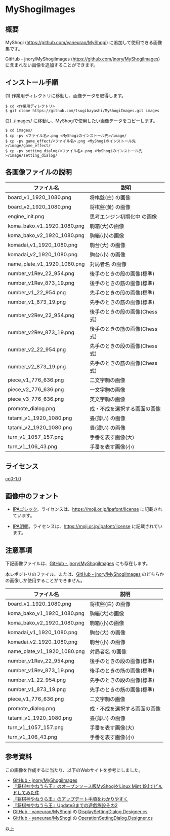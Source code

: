# MyShogiImages

## 概要

MyShogi (https://github.com/yaneurao/MyShogi) に追加して使用できる画像集です。

GitHub - jnory/MyShogiImages (https://github.com/jnory/MyShogiImages) に含まれない画像を追加することができます。

## インストール手順

(1) 作業用ディレクトリに移動し、画像データを取得します。

    $ cd <作業用ディレクトリ>
    $ git clone https://github.com/tsugibayashi/MyShogiImages.git images

(2) ./images/ に移動し、MyShogiで使用したい画像データをコピーします。

    $ cd images/
    $ cp -pv <ファイル名>.png <MyShogiのインストール先>/image/
    $ cp -pv game_effect/<ファイル名>.png <MyShogiのインストール先>/image/game_effect/
    $ cp -pv setting_dialog/<ファイル名>.png <MyShogiのインストール先>/image/setting_dialog/

## 各画像ファイルの説明

| ファイル名 | 説明 |
----|----
| board_v1_1920_1080.png | 将棋盤(白) の画像 |
| board_v2_1920_1080.png | 将棋盤(黄) の画像 |
| engine_init.png | 思考エンジン初期化中 の画像 |
| koma_bako_v1_1920_1080.png | 駒箱(大)の画像 |
| koma_bako_v2_1920_1080.png | 駒箱(小)の画像 |
| komadai_v1_1920_1080.png | 駒台(大) の画像 |
| komadai_v2_1920_1080.png | 駒台(小) の画像 |
| name_plate_v1_1920_1080.png | 対局者名 の画像 |
| number_v1Rev_22_954.png | 後手のときの段の画像(標準) |
| number_v1Rev_873_19.png | 後手のときの筋の画像(標準) |
| number_v1_22_954.png | 先手のときの段の画像(標準) |
| number_v1_873_19.png | 先手のときの筋の画像(標準) |
| number_v2Rev_22_954.png | 後手のときの段の画像(Chess式) |
| number_v2Rev_873_19.png | 後手のときの筋の画像(Chess式) |
| number_v2_22_954.png | 先手のときの段の画像(Chess式) |
| number_v2_873_19.png | 先手のときの筋の画像(Chess式) |
| piece_v1_776_636.png | 二文字駒の画像 |
| piece_v2_776_636.png | 一文字駒の画像 |
| piece_v3_776_636.png | 英文字駒の画像 |
| promote_dialog.png | 成・不成を選択する画面の画像 |
| tatami_v1_1920_1080.png | 畳(薄い) の画像 |
| tatami_v2_1920_1080.png | 畳(濃い) の画像 |
| turn_v1_1057_157.png | 手番を表す画像(大) |
| turn_v1_106_43.png | 手番を表す画像(小) |

## ライセンス

[cc0-1.0](https://creativecommons.org/publicdomain/zero/1.0/deed.ja)

## 画像中のフォント

* [IPAゴシック](https://moji.or.jp/ipafont/)。ライセンスは、https://moji.or.jp/ipafont/license に記載されています。

* [IPA明朝](https://moji.or.jp/ipafont/)。ライセンスは、https://moji.or.jp/ipafont/license に記載されています。

## 注意事項

下記画像ファイルは、[GitHub - jnory/MyShogiImages](https://github.com/jnory/MyShogiImages) にも存在します。

本レポジトリのファイル、または、[GitHub - jnory/MyShogiImages](https://github.com/jnory/MyShogiImages) のどちらかの画像しか使用することができません。

| ファイル名 | 説明 |
----|----
| board_v1_1920_1080.png | 将棋盤(白) の画像 |
| koma_bako_v1_1920_1080.png | 駒箱(大)の画像 |
| koma_bako_v2_1920_1080.png | 駒箱(小)の画像 |
| komadai_v1_1920_1080.png | 駒台(大) の画像 |
| komadai_v2_1920_1080.png | 駒台(小) の画像 |
| name_plate_v1_1920_1080.png | 対局者名 の画像 |
| number_v1Rev_22_954.png | 後手のときの段の画像(標準) |
| number_v1Rev_873_19.png | 後手のときの筋の画像(標準) |
| number_v1_22_954.png | 先手のときの段の画像(標準) |
| number_v1_873_19.png | 先手のときの筋の画像(標準) |
| piece_v1_776_636.png | 二文字駒の画像 |
| promote_dialog.png | 成・不成を選択する画面の画像 |
| tatami_v1_1920_1080.png | 畳(薄い) の画像 |
| turn_v1_1057_157.png | 手番を表す画像(大) |
| turn_v1_106_43.png | 手番を表す画像(小) |

## 参考資料

この画像を作成するに当たり、以下のWebサイトを参考にしました。

* [GitHub - jnory/MyShogiImages](https://github.com/jnory/MyShogiImages)
* [『将棋神やねうら王』のオープンソース版MyShogiをLinux Mint 19.1でビルドしてみた件](http://hennohito.cocolog-nifty.com/blog/2019/03/post-3ed3.html)
* [『将棋神やねうら王』のアップデート手順をわかりやすく](http://yaneuraou.yaneu.com/2018/09/09/%E3%80%8E%E5%B0%86%E6%A3%8B%E7%A5%9E%E3%82%84%E3%81%AD%E3%81%86%E3%82%89%E7%8E%8B%E3%80%8F%E3%81%AE%E3%82%A2%E3%83%83%E3%83%97%E3%83%87%E3%83%BC%E3%83%88%E6%89%8B%E9%A0%86%E3%82%92%E3%82%8F%E3%81%8B/)
* [『将棋神やねうら王』Update3までの遊戯施設その2](http://yaneuraou.yaneu.com/2020/02/06/%e3%80%8e%e5%b0%86%e6%a3%8b%e7%a5%9e%e3%82%84%e3%81%ad%e3%81%86%e3%82%89%e7%8e%8b%e3%80%8fupdate3%e3%81%be%e3%81%a7%e3%81%ae%e9%81%8a%e6%88%af%e6%96%bd%e8%a8%ad%e3%81%9d%e3%81%ae2/)
* [GitHub - yaneurao/MyShogi](https://github.com/yaneurao/MyShogi) の [DisplaySettingDialog.Designer.cs](https://github.com/yaneurao/MyShogi/blob/master/MyShogi/View/Win2D/Setting/DisplaySettingDialog.Designer.cs)
* [GitHub - yaneurao/MyShogi](https://github.com/yaneurao/MyShogi) の [OperationSettingDialog.Designer.cs](https://github.com/yaneurao/MyShogi/blob/master/MyShogi/View/Win2D/Setting/OperationSettingDialog.Designer.cs)

以上
